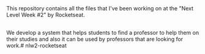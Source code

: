 ##
This repository contains all the files that I've been working on at the "Next Level Week #2" by Rocketseat.

##
We develop a system that helps students to find a professor to help them on their studies and also it can be used by professors that are looking for work.# nlw2-rocketseat
